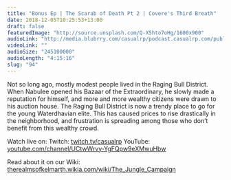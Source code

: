 ```yaml
---
title: "Bonus Ep | The Scarab of Death Pt 2 | Covere's Third Breath"
date: 2018-12-05T10:25:53+13:00
draft: false
featuredImage: "http://source.unsplash.com/Q-X5hto7oHg/1600x900"
audioLink: "http://media.blubrry.com/casualrp/podcast.casualrp.com/public/Bonus%20Ep%20_%20The%20Scarab%20of%20Death%20Pt%202%20_%20Coveres%20Third%20Breath.mp3"
videoLink: ""
audioSize: "245100000"
audioLength: "4:15:16"
slug: "94"
---
```

Not so long ago, mostly modest people lived in the Raging Bull District. When Nabulee opened his Bazaar of the Extraordinary, he slowly made a reputation for himself, and more and more wealthy citizens were drawn to his auction house. The Raging Bull District is now a trendy place to go for the young Waterdhavian elite. This has caused prices to rise drastically in the neighborhood, and frustration is spreading among those who don’t benefit from this wealthy crowd.

Watch live on:
Twitch: [twitch.tv/casualrp](https://www.twitch.tv/casualrp)
YouTube: [youtube.com/channel/UCtwWrvy-YgFQpw9eXMwuHbw](https://www.youtube.com/channel/UCtwWrvy-YgFQpw9eXMwuHbw)

Read about it on our Wiki: [therealmsofkelmarth.wikia.com/wiki/The_Jungle_Campaign](http://therealmsofkelmarth.wikia.com/wiki/The_Jungle_Campaign)
